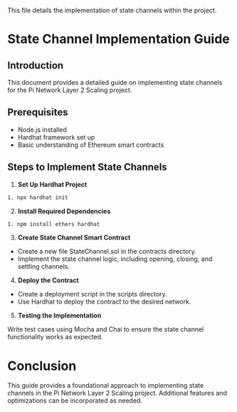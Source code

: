 This file details the implementation of state channels within the project.

# State Channel Implementation Guide

## Introduction
This document provides a detailed guide on implementing state channels for the Pi Network Layer 2 Scaling project.

## Prerequisites
- Node.js installed
- Hardhat framework set up
- Basic understanding of Ethereum smart contracts

## Steps to Implement State Channels

1. **Set Up Hardhat Project**
  ```bash
  1. npx hardhat init
  ```

2. **Install Required Dependencies**

```bash
1. npm install ethers hardhat
```

3. **Create State Channel Smart Contract**

- Create a new file StateChannel.sol in the contracts directory.
- Implement the state channel logic, including opening, closing, and settling channels.

4. **Deploy the Contract**

- Create a deployment script in the scripts directory.
- Use Hardhat to deploy the contract to the desired network.

5. **Testing the Implementation**

Write test cases using Mocha and Chai to ensure the state channel functionality works as expected.

# Conclusion

This guide provides a foundational approach to implementing state channels in the Pi Network Layer 2 Scaling project. Additional features and optimizations can be incorporated as needed.
